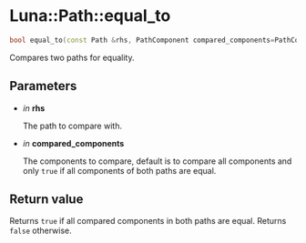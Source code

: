 # Luna::Path::equal_to

```c++
bool equal_to(const Path &rhs, PathComponent compared_components=PathComponent::all) const
```

Compares two paths for equality. 



## Parameters
* *in* **rhs**

    The path to compare with. 

* *in* **compared_components**

    The components to compare, default is to compare all components and only `true` if all components of both paths are equal. 

## Return value
Returns `true` if all compared components in both paths are equal. Returns `false` otherwise. 

